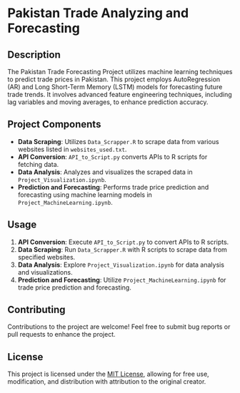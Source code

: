 # Pakistan Trade Analyzing and Forecasting

## Description

The Pakistan Trade Forecasting Project utilizes machine learning techniques to predict trade prices in Pakistan. This project employs AutoRegression (AR) and Long Short-Term Memory (LSTM) models for forecasting future trade trends. It involves advanced feature engineering techniques, including lag variables and moving averages, to enhance prediction accuracy.

## Project Components

- **Data Scraping**: Utilizes `Data_Scrapper.R` to scrape data from various websites listed in `websites_used.txt`.
- **API Conversion**: `API_to_Script.py` converts APIs to R scripts for fetching data.
- **Data Analysis**: Analyzes and visualizes the scraped data in `Project_Visualization.ipynb`.
- **Prediction and Forecasting**: Performs trade price prediction and forecasting using machine learning models in `Project_MachineLearning.ipynb`.

## Usage

1. **API Conversion**: Execute `API_to_Script.py` to convert APIs to R scripts.
2. **Data Scraping**: Run `Data_Scrapper.R` with R scripts to scrape data from specified websites.
3. **Data Analysis**: Explore `Project_Visualization.ipynb` for data analysis and visualizations.
4. **Prediction and Forecasting**: Utilize `Project_MachineLearning.ipynb` for trade price prediction and forecasting.

## Contributing

Contributions to the project are welcome! Feel free to submit bug reports or pull requests to enhance the project.

## License

This project is licensed under the [MIT License](LICENSE), allowing for free use, modification, and distribution with attribution to the original creator.
